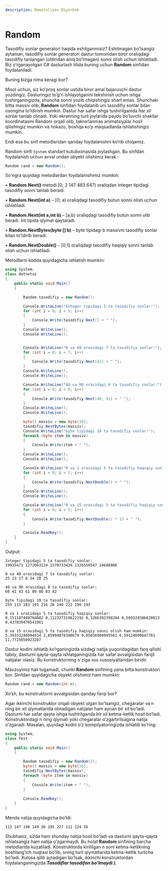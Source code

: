 ```yaml
---
description: Mamataliyev Diyorbek
---
```

# Random

Tasodifiy sonlar generatori haqida eshitganmisiz? Eshitmagan bo’lsangiz aytaman, tasodifiy sonlar generatori dastur tomonidan biror oraliqdagi tasodifiy tanlangan (oldindan aniq bo’lmagan) sonni olish uchun ishlatiladi. Biz o’rganayotgan C# dasturlash tilida buning uchun **Random** sinfidan foydalaniladi.

Buning bizga nima keragi bor? 

Misol uchun, siz ko’proq sonlar ustida biror amal bajaruvchi dastur yozdingiz. Dasturingiz to’g’ri ishlayotganini tekshirish uchun ishga tushirganingizda, shuncha sonni yozib chiqishingiz shart emas. Shunchaki bitta massiv olib, **Random** sinfidan foydalanib uni tasodifiy sonlar bilan osongina to’ldirish mumkin. Dastur har safar ishga tushirilganida har xil sonlar tanlab olinadi. Yoki ekranning turli joylarida paydo bo’luvchi shakllar koordinatasini Random orqali olib, takrorlanmas animatsiyalar hosil qilishingiz mumkin va hokazo, boshqa ko’p maqsadlarda ishlatishingiz mumkin.

Endi esa bu sinf metodlaridan qanday foydalanishni ko’rib chiqamiz.

Random sinfi `System` standart kutubxonasida joylashgan. Bu sinfdan foydalanish uchun avval undan obyekt olishimiz kerak :
```csharp
Random rand = new Random();
```

So'ngra quyidagi metodlardan foydalanishimiz mumkin:

•	**Random.Next()** metodi [0;  2 147 483 647) oraliqdan integer tipidagi tasodifiy sonni tanlab beradi. 

•	**Random.Next(int a)** – [0; a) oraliqdagi tasodifiy butun sonni olish uchun ishlatiladi.

•	**Random.Next(int a,int b)** – [a;b) oraliqdagi tasodifiy butun sonni olib  beradi. Int tipida qiymat qaytaradi.

•	**Random.NextBytes(byte [] b)** – byte tipidagi b massivni tasodifiy sonlar bilan to’ldirib beradi.

•	**Random.NextDouble()** – [0;1) oraliqdagi tasodifiy haqiqiy sonni tanlab olish uchun ishlatiladi.

Metodlarni kodda quyidagicha ishlatish mumkin:

```csharp
using System;
class dotnetuz
{
    public static void Main()
    {

        Random tasodifiy = new Random();

        Console.WriteLine("Integer tipidagi 5 ta tasodifiy sonlar:");
        for (int i = 0; i < 5; i++)
        {
            Console.Write(tasodifiy.Next() + " ");
        }
        Console.WriteLine();
        Console.WriteLine();


        Console.WriteLine("0 va 40 orasidagi 7 ta tasodifiy sonlar:");
        for (int i = 0; i < 7; i++)
        {
            Console.Write(tasodifiy.Next(41) + " ");
        }
        Console.WriteLine();
        Console.WriteLine();

        Console.WriteLine("40 va 90 orasidagi 8 ta tasodifiy sonlar:");
        for (int i = 0; i < 8; i++)
        {
            Console.Write(tasodifiy.Next(40, 91) + " ");
        }
        Console.WriteLine();
        Console.WriteLine();

        byte[] massiv = new byte[10];
        tasodifiy.NextBytes(massiv);
        Console.WriteLine("byte tipidagi 10 ta tasodifiy sonlar:");
        foreach (byte item in massiv)
        {
            Console.Write(item + " ");
        }
        Console.WriteLine();
        Console.WriteLine();

        Console.WriteLine("0 va 1 orasidagi 5 ta tasodifiy haqiqiy sonlar:");
        for (int i = 0; i < 5; i++)
        {
            Console.Write(tasodifiy.NextDouble() + " ");
        }
        Console.WriteLine();
        Console.WriteLine();

        Console.WriteLine("0 va 15 orasidagi 5 ta tasodifiy haqiqiy sonni olish ham mumkin:");
        for (int i = 0; i < 5; i++)
        {
            Console.Write(tasodifiy.NextDouble() * 15 + " ");
        }

        Console.ReadKey();
    }
}
```
Output:
```
Integer tipidagi 5 ta tasodifiy sonlar:
19935471 1272063124 1570733439 1326559547 24648986

0 va 40 orasidagi 7 ta tasodifiy sonlar:
25 23 17 6 34 28 25

40 va 90 orasidagi 8 ta tasodifiy sonlar:
66 41 43 61 89 86 83 82

byte tipidagi 10 ta tasodifiy sonlar:
255 115 183 165 216 28 140 222 198 193

0 va 1 orasidagi 5 ta tasodifiy haqiqiy sonlar:
0,151187449764082 0,112327319622192 0,3266392398284 0,509324506628013 0,437839470541961

0 va 15 orasidagi 5 ta tasodifiy haqiqiy sonni olish ham mumkin:
5,39333248994934 2,85994078398679 9,05856904995561 6,59124690647761 11,7725050923287
```

Dastur kodini ishlatib ko’rganingizda sizdagi natija yuqoridagidan farq qilishi tabiiy, dasturni qayta-qayta ishlatganingizda har safar avvalgisidan farqli natijalar olasiz. Bu konstruktorning o'ziga xos xususiyatlaridan biridir.

Mavzuyimiz hali tugamadi, chunki **Random** sinfining yana bitta konstruktori bor. Sinfdan quyidagicha obyekt olishimiz ham mumkin:
```csharp
Random rand = new Random(int n);
```

Xo’sh, bu konstruktorni avvalgisidan qanday farqi bor?

Agar ikkinchi konstruktor orqali obyekt olgan bo’lsangiz, chegaralar va n ning bir xil qiymatlarida olinadigan natijalar ham aynan bir xil bo’ladi. Dasturni har safar qayta ishga tushirilganda bir xil ketma-ketlik hosil bo’ladi. Konstruktordagi n ning qiymati yoki chegaralar  o’zgartirilsagina natija o’zgaradi. Masalan, quyidagi kodni o’z kompilyatoringizda ishlatib ko’ring:
```csharp
using System;
class Test
{
    public static void Main()
    {

        Random tasodifiy = new Random(2);
        byte[] massiv = new byte[10];
        tasodifiy.NextBytes(massiv);
        foreach (byte item in massiv)
        {
            Console.Write(item + " ");
        }
        
        Console.ReadKey();
    }
}
```

Menda natija quyidagicha bo’ldi:
```
113 147 198 149 36 185 227 111 124 56
```
Shubhasiz, sizda ham shunday natija hosil bo’ladi va dasturni qayta-qayta ishlatsangiz ham natija o’zgarmaydi. Bu holat **Random** sinfining barcha metodlarida kuzatiladi. Konstruktorda kiritilgan n soni ketma-ketlikning boshlang’ich nuqtasi bo’lib, uning turli qiymatlarida ketma-ketlik turlicha bo’ladi. Xulosa qilib aytadigan bo’lsak, ikkinchi konstruktordan foydalanganingizda ***Tasodiflar  tasodifan bo’lmaydi  ).***
